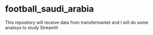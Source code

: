 # football_saudi_arabia
This repository will receive data from transfermarket and I will do some analisys to study Streamlit
